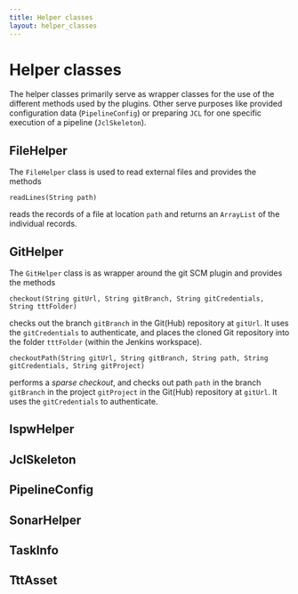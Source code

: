 ```yaml
--- 
title: Helper classes
layout: helper_classes
---
```

# <a id="Helper classes"></a> Helper classes
The helper classes primarily serve as wrapper classes for the use of the different methods used by the plugins. Other serve purposes like provided configuration data (`PipelineConfig`) or preparing `JCL` for one specific execution of a pipeline (`JclSkeleton`).

## <a id="FileHelper"></a> FileHelper
The `FileHelper` class is used to read external files and provides the methods

`readLines(String path)`

reads the records of a file at location `path` and returns an `ArrayList` of the individual records.

## <a id="GitHelper"></a> GitHelper
The `GitHelper` class is as wrapper around the git SCM plugin and provides the methods

`checkout(String gitUrl, String gitBranch, String gitCredentials, String tttFolder)`

checks out the branch `gitBranch` in the Git(Hub) repository at `gitUrl`. It uses the `gitCredentials` to authenticate, and places the cloned Git repository into the folder `tttFolder` (within the Jenkins workspace).

`checkoutPath(String gitUrl, String gitBranch, String path, String gitCredentials, String gitProject)`

performs a *sparse checkout*, and checks out path `path` in the branch `gitBranch` in the project `gitProject` in the Git(Hub) repository at `gitUrl`. It uses the `gitCredentials` to authenticate.

## <a id="IspwHelper"></a> IspwHelper

## <a id="JclSkeleton"></a> JclSkeleton

## <a id="PipelineConfig"></a> PipelineConfig

## <a id="SonarHelper"></a> SonarHelper

## <a id="TaskInfo"></a> TaskInfo

## <a id="TttAsset"></a> TttAsset

## <a id="TttHelper"></a> 